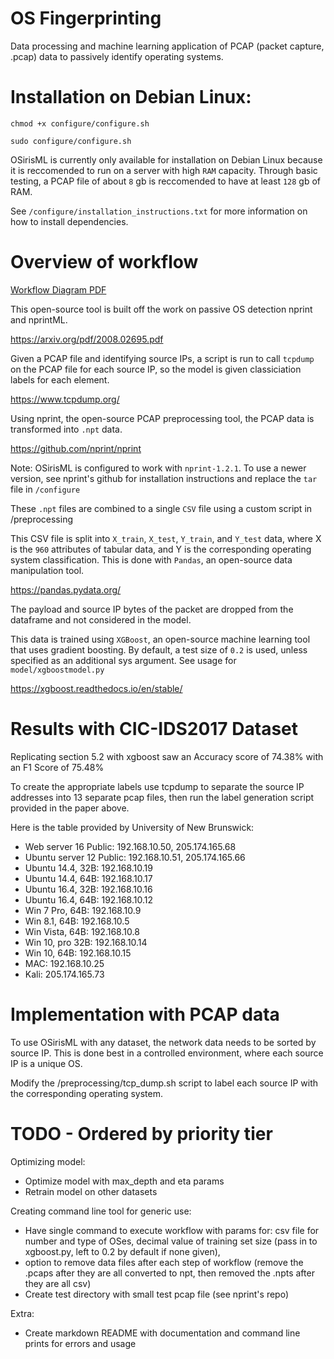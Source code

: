 # OS Fingerprinting

Data processing and machine learning application of PCAP (packet capture, .pcap) data to passively identify operating systems.

# Installation on Debian Linux:

`chmod +x configure/configure.sh`

`sudo configure/configure.sh`

OSirisML is currently only available for installation on Debian Linux because it is reccomended to run on a server with high `RAM` capacity. Through basic testing, a PCAP file of about `8` gb is reccomended to have at least `128` gb of RAM.

See `/configure/installation_instructions.txt` for more information on how to install dependencies.

# Overview of workflow

[Workflow Diagram PDF](OSirisML.pdf)

This open-source tool is built off the work on passive OS detection nprint and nprintML.

https://arxiv.org/pdf/2008.02695.pdf

Given a PCAP file and identifying source IPs, a script is run to call `tcpdump` on the PCAP file for each source IP, so the model is given classiciation labels for each element.

https://www.tcpdump.org/

Using nprint, the open-source PCAP preprocessing tool, the PCAP data is transformed into `.npt` data.

https://github.com/nprint/nprint

Note: OSirisML is configured to work with `nprint-1.2.1`. To use a newer version, see nprint's github for installation instructions and replace the `tar` file in `/configure`

These `.npt` files are combined to a single `CSV` file using a custom script in /preprocessing

This CSV file is split into `X_train`, `X_test`, `Y_train`, and `Y_test` data, where X is the `960` attributes of tabular data, and Y is the corresponding operating system classification. This is done with `Pandas`, an open-source data manipulation tool.

https://pandas.pydata.org/

The payload and source IP bytes of the packet are dropped from the dataframe and not considered in the model.

This data is trained using `XGBoost`, an open-source machine learning tool that uses gradient boosting. By default, a test size of `0.2` is used, unless specified as an additional sys argument. See usage for `model/xgboostmodel.py`

https://xgboost.readthedocs.io/en/stable/

# Results with CIC-IDS2017 Dataset

Replicating section 5.2 with xgboost saw an Accuracy score of 74.38% with an F1 Score of 75.48%

To create the appropriate labels use tcpdump to separate the source IP addresses into 13 separate pcap files, then run the label generation script provided in the paper above.

Here is the table provided by University of New Brunswick:
- Web server 16 Public: 192.168.10.50, 205.174.165.68
- Ubuntu server 12 Public: 192.168.10.51, 205.174.165.66
- Ubuntu 14.4, 32B: 192.168.10.19
- Ubuntu 14.4, 64B: 192.168.10.17
- Ubuntu 16.4, 32B: 192.168.10.16
- Ubuntu 16.4, 64B: 192.168.10.12
- Win 7 Pro, 64B: 192.168.10.9
- Win 8.1, 64B: 192.168.10.5
- Win Vista, 64B: 192.168.10.8
- Win 10, pro 32B: 192.168.10.14
- Win 10, 64B: 192.168.10.15
- MAC: 192.168.10.25
- Kali: 205.174.165.73


# Implementation with PCAP data

To use OSirisML with any dataset, the network data needs to be sorted by source IP. This is done best in a controlled environment, where each source IP is a unique OS.

Modify the /preprocessing/tcp_dump.sh script to label each source IP with the corresponding operating system.


# TODO - Ordered by priority tier

Optimizing model:

- Optimize model with max_depth and eta params
- Retrain model on other datasets

Creating command line tool for generic use:

- Have single command to execute workflow with params for: csv file for number and type of OSes, decimal value of training set size (pass in to xgboost.py, left to 0.2 by default if none given),
- option to remove data files after each step of workflow (remove the .pcaps after they are all converted to npt, then removed the .npts after they are all csv)
- Create test directory with small test pcap file (see nprint's repo)

Extra:

- Create markdown README with documentation and command line prints for errors and usage